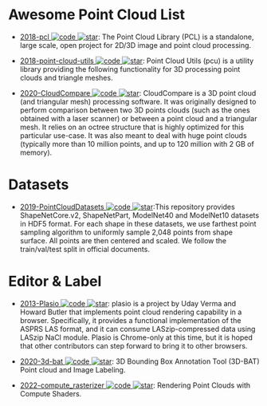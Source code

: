 # Awesome Point Cloud List

- [2018-pcl ![code](https://martrix-usa.oss-accelerate.aliyuncs.com/logo/code.svg) ![star](https://img.shields.io/github/stars/PointCloudLibrary/pcl)](https://github.com/PointCloudLibrary/pcl): The Point Cloud Library (PCL) is a standalone, large scale, open project for 2D/3D image and point cloud processing.

- [2018-point-cloud-utils ![code](https://martrix-usa.oss-accelerate.aliyuncs.com/logo/code.svg) ![star](https://img.shields.io/github/stars/fwilliams/point-cloud-utils)](https://github.com/fwilliams/point-cloud-utils): Point Cloud Utils (pcu) is a utility library providing the following functionality for 3D processing point clouds and triangle meshes.

- [2020-CloudCompare ![code](https://martrix-usa.oss-accelerate.aliyuncs.com/logo/code.svg) ![star](https://img.shields.io/github/stars/CloudCompare/CloudCompare)](https://github.com/CloudCompare/CloudCompare): CloudCompare is a 3D point cloud (and triangular mesh) processing software. It was originally designed to perform comparison between two 3D points clouds (such as the ones obtained with a laser scanner) or between a point cloud and a triangular mesh. It relies on an octree structure that is highly optimized for this particular use-case. It was also meant to deal with huge point clouds (typically more than 10 million points, and up to 120 million with 2 GB of memory).

# Datasets

- [2019-PointCloudDatasets ![code](https://martrix-usa.oss-accelerate.aliyuncs.com/logo/code.svg) ![star](https://img.shields.io/github/stars/antao97/PointCloudDatasets)](https://github.com/antao97/PointCloudDatasets):This repository provides ShapeNetCore.v2, ShapeNetPart, ModelNet40 and ModelNet10 datasets in HDF5 format. For each shape in these datasets, we use farthest point sampling algorithm to uniformly sample 2,048 points from shape surface. All points are then centered and scaled. We follow the train/val/test split in official documents.

# Editor & Label

- [2013-Plasio ![code](https://martrix-usa.oss-accelerate.aliyuncs.com/logo/code.svg) ![star](https://img.shields.io/github/stars/verma/plasio)](https://github.com/verma/plasio): plasio is a project by Uday Verma and Howard Butler that implements point cloud rendering capability in a browser. Specifically, it provides a functional implementation of the ASPRS LAS format, and it can consume LASzip-compressed data using LASzip NaCl module. Plasio is Chrome-only at this time, but it is hoped that other contributors can step forward to bring it to other browsers.

- [2020-3d-bat ![code](https://martrix-usa.oss-accelerate.aliyuncs.com/logo/code.svg) ![star](https://img.shields.io/github/stars/walzimmer/3d-bat)](https://github.com/walzimmer/3d-bat): 3D Bounding Box Annotation Tool (3D-BAT) Point cloud and Image Labeling.

- [2022-compute_rasterizer ![code](https://martrix-usa.oss-accelerate.aliyuncs.com/logo/code.svg) ![star](https://img.shields.io/github/stars/m-schuetz/compute_rasterizer)](https://github.com/m-schuetz/compute_rasterizer): Rendering Point Clouds with Compute Shaders.
